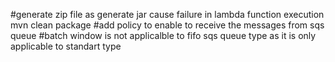 #generate zip file as generate jar cause failure in lambda function execution
mvn clean package
#add policy to enable to receive the messages from sqs queue
#batch window is not applicalble to fifo sqs queue type as it is only applicable to standart type
